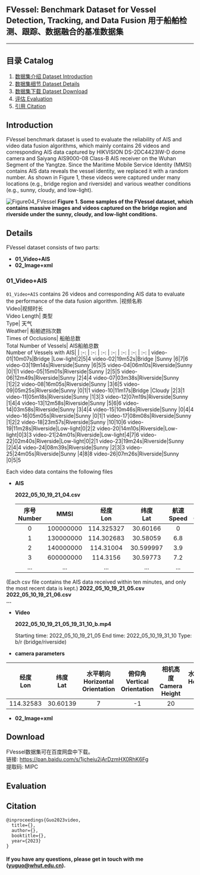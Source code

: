 ## FVessel: Benchmark Dataset for Vessel Detection, Tracking, and Data Fusion 用于船舶检测、跟踪、数据融合的基准数据集

---

## 目录 Catalog
1. [数据集介绍 Dataset Introduction](#Introduction)
2. [数据集细节 Dataset Details](#Details)
3. [数据集下载 Dataset Download](#Download)
4. [评估 Evaluation](#Evaluation)
5. [引用 Citation](#Citation)

## Introduction
FVessel benchmark dataset is used to evaluate the reliability of AIS and video data fusion algorithms, which mainly contains 26 videos and corresponding AIS data captured by HIKVISION DS-2DC4423IW-D dome camera and Saiyang AIS9000-08 Class-B AIS receiver on the Wuhan Segment of the Yangtze. Since the Maritime Mobile Service Identity (MMSI) contains AIS data reveals the vessel identity, we replaced it with a random number. As shown in Figure 1, these videos were captured under many locations (e.g., bridge region and riverside) and various weather conditions (e.g., sunny, cloudy, and low-light).

![Figure04_FVessel](https://user-images.githubusercontent.com/48637474/210925024-15dcbcbe-717b-47b6-ad4b-377d71141380.jpg)
**Figure 1. Some samples of the FVessel dataset, which contains massive images and videos captured on the bridge region and riverside under the sunny, cloudy, and low-light conditions.**

## Details

FVessel dataset consists of two parts:
* __01_Video+AIS__
* __02_Image+xml__

### 01_Video+AIS
`01_Video+AIS` contains 26 videos and corresponding AIS data to evaluate the performance of the data fusion algorithm.
|视频名称 <br>   Video|视频时长 <br> Video Length| 类型 <br> Type| 天气 <br> Weather| 船舶遮挡次数 <br> Times of Occlusions| 船舶总数 <br> Total Number of Vessels| AIS船舶总数 <br> Number of Vessels with AIS|
| :-: | :-: | :-: | :-: | :-: | :-: | :-: |
video-01|10m07s|Bridge   |Low-light|2|5|4
video-02|19m52s|Bridge   |Sunny    |6|7|6
video-03|19m14s|Riverside|Sunny    |6|5|5
video-04|06m10s|Riverside|Sunny    |0|1|1
video-05|15m01s|Riverside|Sunny    |2|5|5
video-06|12m49s|Riverside|Sunny    |2|4|4
video-07|03m38s|Riverside|Sunny    |1|2|2
video-08|16m05s|Riverside|Sunny    |3|6|5
video-09|05m25s|Riverside|Sunny    |0|1|1
video-10|11m17s|Bridge   |Cloudy   |2|3|1
video-11|05m18s|Riverside|Sunny    |1|3|3
video-12|07m19s|Riverside|Sunny    |1|4|4
video-13|12m58s|Riverside|Sunny    |5|6|6
video-14|03m58s|Riverside|Sunny    |3|4|4
video-15|10m46s|Riverside|Sunny    |0|4|4
video-16|05m05s|Riverside|Sunny    |0|1|1
video-17|08m08s|Riverside|Sunny	   |1|2|2
video-18|23m57s|Riverside|Sunny    |10|10|6
video-19|11m28s|Riverside|Low-light|0|2|2
video-20|14m10s|Riverside|Low-light|0|3|3
video-21|24m01s|Riverside|Low-light|4|7|6
video-22|02m40s|Riverside|Low-light|0|2|1
video-23|19m24s|Riverside|Sunny    |2|4|4
video-24|08m39s|Riverside|Sunny    |2|3|3
video-25|24m05s|Riverside|Sunny    |4|8|8
video-26|07m26s|Riverside|Sunny    |0|5|5

Each video data contains the following files
* __AIS__


  __2022_05_10_19_21_04.csv__

  |序号<br>Number|MMSI|经度<br>Lon|纬度<br>Lat|航速<br>Speed|航向<br>Course|船首向<br>Heading|类型<br>Type|时间戳<br>Timestamp|
  | :-: | :-: | :-: | :-: | :-: | :-: | :-: | :-: | :-: |
  0|100000000|114.325327|30.60166 |0  |293.6|511|18|1652181559844
  1|130000000|114.302683|30.58059 |6.8|33.6 |33 |18|1652181659157
  2|140000000|114.31004 |30.599997|3.9|215.6|511|18|1652181655147
  3|600000000|114.3156  |30.59773 |7.2|39.6 |511|18|1652181649704
  ...|...|...|... |...|... |...|...|...

(Each csv file contains the AIS data received within ten minutes, and only the most recent data is kept.)
  __2022_05_10_19_21_05.csv__   
  __2022_05_10_19_21_06.csv__   
  __...__
  
 * __Video__

    __2022_05_10_19_21_05_19_31_10_b.mp4__  
    
    Starting time: 2022_05_10_19_21_05
    End time: 2022_05_10_19_31_10
    Type: b/r (bridge/riverside)
   
  * __camera parameters__

  |经度<br>Lon|纬度<br>Lat|水平朝向<br>Horizontal Orientation|俯仰角<br>Vertical Orientation|相机高度<br>Camera Height|水平视场角<br>Horizontal FoV|垂直视场角<br>Vertical FoV|
  | :-: | :-: | :-: | :-: | :-: | :-: | :-: |
  114.32583|30.60139|7|-1|20| 55 | 30.94

* __02_Image+xml__




## Download
FVessel数据集可在百度网盘中下载。         
链接: https://pan.baidu.com/s/1jcheiu2jArDzmHX0RhK6Fg     
提取码: MIPC    

## Evaluation

## Citation
```
@inproceedings{Guo2023video,
  title={},
  author={},
  booktitle={},
  year={2023}
}
```
#### If you have any questions, please get in touch with me (yuguo@whut.edu.cn).
